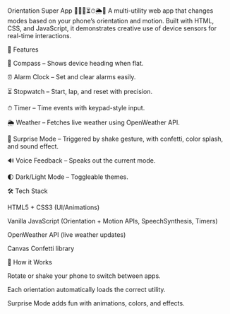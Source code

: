 Orientation Super App 📱🧭⏰⏳⏱🌦🎉
A multi-utility web app that changes modes based on your phone’s orientation and motion. Built with HTML, CSS, and JavaScript, it demonstrates creative use of device sensors for real-time interactions.

🔑 Features

🧭 Compass – Shows device heading when flat.

⏰ Alarm Clock – Set and clear alarms easily.

⏳ Stopwatch – Start, lap, and reset with precision.

⏱ Timer – Time events with keypad-style input.

🌦 Weather – Fetches live weather using OpenWeather API.

🎉 Surprise Mode – Triggered by shake gesture, with confetti, color splash, and sound effect.

🔊 Voice Feedback – Speaks out the current mode.

🌓 Dark/Light Mode – Toggleable themes.

🛠️ Tech Stack

HTML5 + CSS3 (UI/Animations)

Vanilla JavaScript (Orientation + Motion APIs, SpeechSynthesis, Timers)

OpenWeather API (live weather updates)

Canvas Confetti library

🚀 How it Works

Rotate or shake your phone to switch between apps.

Each orientation automatically loads the correct utility.

Surprise Mode adds fun with animations, colors, and effects.
